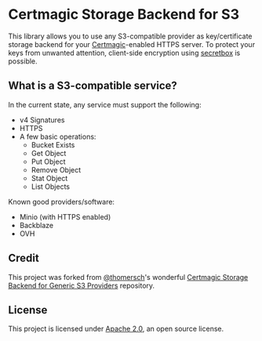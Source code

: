 # Certmagic Storage Backend for S3

This library allows you to use any S3-compatible provider as key/certificate storage backend for your [Certmagic](https://github.com/caddyserver/certmagic)-enabled HTTPS server. To protect your keys from unwanted attention, client-side encryption using [secretbox](https://pkg.go.dev/golang.org/x/crypto/nacl/secretbox?tab=doc) is possible.

## What is a S3-compatible service?

In the current state, any service must support the following:

- v4 Signatures
- HTTPS
- A few basic operations:
	- Bucket Exists
	- Get Object
	- Put Object
	- Remove Object
	- Stat Object
	- List Objects

Known good providers/software:

- Minio (with HTTPS enabled)
- Backblaze
- OVH

## Credit

This project was forked from [@thomersch](https://github.com/thomersch)'s wonderful [Certmagic Storage Backend for Generic S3 Providers](https://github.com/thomersch/certmagic-generic-s3) repository.

## License

This project is licensed under [Apache 2.0](https://github.com/thomersch/certmagic-generic-s3/issues/1), an open source license.